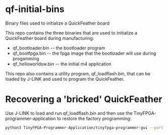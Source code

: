 # qf-initial-bins
Binary files used to initialize a QuickFeather board

This repo contains the three binaries that are used to initialize a QuickFeather board during manufacturing:
* qf_bootloader.bin -- the bootloader program
* qf_bootfpga.bin -- the fpga image that the bootloader will use during progamming
* qf_helloworldsw.bin -- the initial m4 application

This repo also contains a utility program, qf_loadflash.bin, that can be loaded by J-LINK and used to program the QuickFeather.

# Recovering a 'bricked' QuickFeather
Use J-LINK to load and run qf_loadflash.bin and then use the TinyFPGA-programmer-application to restore the factory programming:
```sh
python3 TinyFPGA-Programmer-Application/tinyfpga-programmer-gui --port COMXXX --mfgpkg quickfeather-initial-binaries
```
